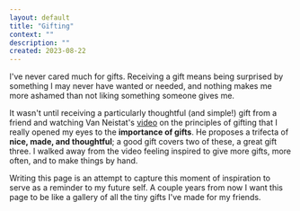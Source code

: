 ```yaml
---
layout: default
title: "Gifting"
context: ""
description: ""
created: 2023-08-22
---
```


I've never cared much for gifts. Receiving a gift means being surprised by something I may never have wanted or needed, and nothing makes me more ashamed than not liking something someone gives me.

It wasn't until receiving a particularly thoughtful (and simple!) gift from a friend and watching Van Neistat's [video](https://www.youtube.com/watch?v=WqYIkm66RSI) on the principles of gifting that I really opened my eyes to the __importance of gifts__. He proposes a trifecta of __nice, made, and thoughtful__; a good gift covers two of these, a great gift three. I walked away from the video feeling inspired to give more gifts, more often, and to make things by hand.

Writing this page is an attempt to capture this moment of inspiration to serve as a reminder to my future self. A couple years from now I want this page to be like a gallery of all the tiny gifts I've made for my friends.
